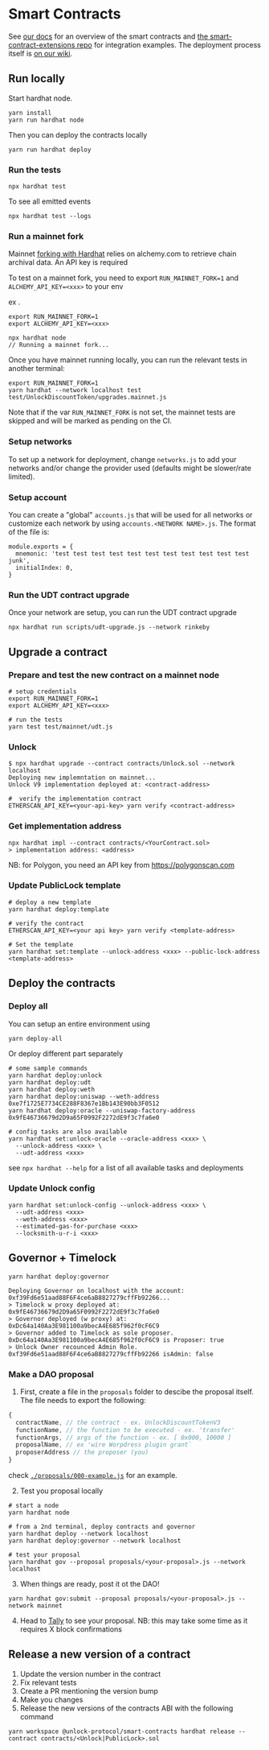 # Smart Contracts

See [our docs](https://docs.unlock-protocol.com/developers/smart-contracts-architecture) for an overview of the smart contracts and [the smart-contract-extensions repo](https://github.com/unlock-protocol/unlock/tree/master/smart-contract-extensions) for integration examples. The deployment process itself is [on our wiki](https://github.com/unlock-protocol/unlock/wiki/Releasing-a-new-version-of-the-contracts).

## Run locally

Start hardhat node.

```
yarn install
yarn run hardhat node
```

Then you can deploy the contracts locally

```
yarn run hardhat deploy
```

### Run the tests

```
npx hardhat test
```

To see all emitted events

```
npx hardhat test --logs
```

### Run a mainnet fork

Mainnet [forking with Hardhat](https://hardhat.org/guides/mainnet-forking.html#forking-from-mainnet) relies on alchemy.com to retrieve chain archival data. An API key is required

To test on a mainnet fork, you need to export `RUN_MAINNET_FORK=1` and  `ALCHEMY_API_KEY=<xxx>` to your env

ex .
```
export RUN_MAINNET_FORK=1
export ALCHEMY_API_KEY=<xxx>

npx hardhat node
// Running a mainnet fork...
```

Once you have mainnet running locally, you can run the relevant tests in another terminal:

```
export RUN_MAINNET_FORK=1
yarn hardhat --network localhost test test/UnlockDiscountToken/upgrades.mainnet.js
```

Note that if the var `RUN_MAINNET_FORK` is not set, the mainnet tests are skipped and will be marked as pending on the CI.


### Setup networks

To set up a network for deployment, change `networks.js` to add your networks and/or change the provider used (defaults might be slower/rate limited).

### Setup account

You can create a "global" `accounts.js` that will be used for all networks or customize each network by using `accounts.<NETWORK NAME>.js`.
The format of the file is:

```
module.exports = {
  mnemonic: 'test test test test test test test test test test test junk',
  initialIndex: 0,
}
```
### Run the UDT contract upgrade

Once your network are setup, you can run the UDT contract upgrade

```
npx hardhat run scripts/udt-upgrade.js --network rinkeby
```

## Upgrade a contract

### Prepare and test the new contract on a mainnet node

```
# setup credentials
export RUN_MAINNET_FORK=1
export ALCHEMY_API_KEY=<xxx>

# run the tests
yarn test test/mainnet/udt.js
```

### Unlock

```
$ npx hardhat upgrade --contract contracts/Unlock.sol --network localhost
Deploying new implemntation on mainnet...
Unlock V9 implementation deployed at: <contract-address>

#  verify the implementation contract
ETHERSCAN_API_KEY=<your-api-key> yarn verify <contract-address>
```

### Get implementation address

```
npx hardhat impl --contract contracts/<YourContract.sol>
> implementation address: <address>
```

NB: for Polygon, you need an API key from https://polygonscan.com

### Update PublicLock template

```
# deploy a new template
yarn hardhat deploy:template

# verify the contract
ETHERSCAN_API_KEY=<your api key> yarn verify <template-address>

# Set the template
yarn hardhat set:template --unlock-address <xxx> --public-lock-address <template-address>
```

## Deploy the contracts

### Deploy all

You can setup an entire environment using

```
yarn deploy-all
```

Or deploy different part separately

```
# some sample commands
yarn hardhat deploy:unlock
yarn hardhat deploy:udt
yarn hardhat deploy:weth
yarn hardhat deploy:uniswap --weth-address 0xe7f1725E7734CE288F8367e1Bb143E90bb3F0512
yarn hardhat deploy:oracle --uniswap-factory-address 0x9fE46736679d2D9a65F0992F2272dE9f3c7fa6e0

# config tasks are also available
yarn hardhat set:unlock-oracle --oracle-address <xxx> \
  --unlock-address <xxx> \
  --udt-address <xxx>
```

see `npx hardhat --help` for a list of all available tasks and deployments


### Update Unlock config

```
yarn hardhat set:unlock-config --unlock-address <xxx> \
  --udt-address <xxx>
  --weth-address <xxx>
  --estimated-gas-for-purchase <xxx>
  --locksmith-u-r-i <xxx>
```

## Governor + Timelock

```
yarn hardhat deploy:governor

Deploying Governor on localhost with the account: 0xf39Fd6e51aad88F6F4ce6aB8827279cffFb92266...
> Timelock w proxy deployed at: 0x9fE46736679d2D9a65F0992F2272dE9f3c7fa6e0
> Governor deployed (w proxy) at: 0xDc64a140Aa3E981100a9becA4E685f962f0cF6C9
> Governor added to Timelock as sole proposer.  0xDc64a140Aa3E981100a9becA4E685f962f0cF6C9 is Proposer: true
> Unlock Owner recounced Admin Role.  0xf39Fd6e51aad88F6F4ce6aB8827279cffFb92266 isAdmin: false
```

### Make a DAO proposal

1. First, create a file in the `proposals` folder to descibe the proposal itself. The file needs to export the following:

```js
{
  contractName, // the contract - ex. UnlockDiscountTokenV3
  functionName, // the function to be executed - ex. 'transfer'
  functionArgs, // args of the function - ex. [ 0x000, 10000 ]
  proposalName, // ex 'wire Worpdress plugin grant`
  proposerAddress // the proposer (you)
}
```

check [`./proposals/000-example.js`](./proposals/000-example.js) for an example.

2. Test you proposal locally

```
# start a node
yarn hardhat node

# from a 2nd terminal, deploy contracts and governor
yarn hardhat deploy --network localhost
yarn hardhat deploy:governor --network localhost

# test your proposal
yarn hardhat gov --proposal proposals/<your-proposal>.js --network localhost
```

3. When things are ready, post it ot the DAO!

```
yarn hardhat gov:submit --proposal proposals/<your-proposal>.js --network mainnet
```

4. Head to [Tally](https://www.withtally.com/governance/unlock) to see your proposal. NB: this may take some time as it requires X block confirmations

## Release a new version of a contract

1. Update the version number in the contract
2. Fix relevant tests
3. Create a PR mentioning the version bump
4. Make you changes
5. Release the new versions of the contracts ABI with the following command

```
yarn workspace @unlock-protocol/smart-contracts hardhat release --contract contracts/<Unlock|PublicLock>.sol
```
